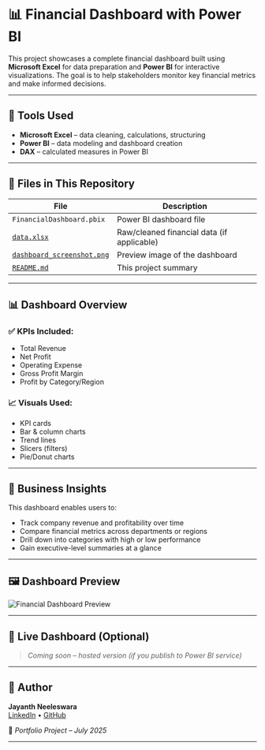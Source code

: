 # 📊 Financial Dashboard with Power BI

This project showcases a complete financial dashboard built using **Microsoft Excel** for data preparation and **Power BI** for interactive visualizations. The goal is to help stakeholders monitor key financial metrics and make informed decisions.

---

## 🧰 Tools Used
- **Microsoft Excel** – data cleaning, calculations, structuring
- **Power BI** – data modeling and dashboard creation
- **DAX** – calculated measures in Power BI

---

## 📁 Files in This Repository
| File | Description |
|------|-------------|
| `FinancialDashboard.pbix` | Power BI dashboard file |
| [`data.xlsx`](https://github.com/Jayanth-0510/Financial-Dashboard-Powerbi/blob/main/FinancialDatabase.xlsx) | Raw/cleaned financial data (if applicable) |
| [`dashboard_screenshot.png`](https://github.com/Jayanth-0510/Financial-Dashboard-Powerbi/blob/main/Financial_Dashboard_Screenshot.png) | Preview image of the dashboard |
| [`README.md`](https://github.com/Jayanth-0510/Financial-Dashboard-Powerbi/blob/main/README.md) | This project summary |

---

## 📊 Dashboard Overview

### ✅ KPIs Included:
- Total Revenue
- Net Profit
- Operating Expense
- Gross Profit Margin
- Profit by Category/Region

### 📈 Visuals Used:
- KPI cards
- Bar & column charts
- Trend lines
- Slicers (filters)
- Pie/Donut charts

---

## 💼 Business Insights
This dashboard enables users to:
- Track company revenue and profitability over time
- Compare financial metrics across departments or regions
- Drill down into categories with high or low performance
- Gain executive-level summaries at a glance

---

## 🖼️ Dashboard Preview

![Financial Dashboard Preview](dashboard_screenshot.png)

---

## 🔗 Live Dashboard (Optional)
> _Coming soon – hosted version (if you publish to Power BI service)_

---

## 👤 Author
**Jayanth Neeleswara**  
[LinkedIn](https://www.linkedin.com/) • [GitHub](https://github.com/)

📅 *Portfolio Project – July 2025*

---


